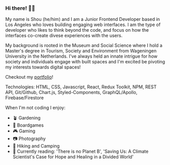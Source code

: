### Hi there! 🙋🏻
My name is Shou (he/him) and I am a Junior Frontend Developer based in Los Angeles who loves building engaging web interfaces. I am the type of developer who likes to think beyond the code, and focus on how the interfaces co-create divese experiences with the users. 

My background is rooted in the Museum and Social Science where I hold a Master's degree in Tourism, Society and Environment from Wageningen University in the Netherlands. I've always held an innate intrigue for how society and individuals engage with built spaces and I'm excited be pivoting my interests towards digital spaces!

Checkout my <a href='https://shdzhng.dev/' target='__blank'>portfolio</a>!

Technologies: 
HTML, CSS, Javascript, React, Redux Toolkit, NPM, REST API, Git/Github, Chart.js, Styled-Components, GraphQL/Apollo, Firebase/Firestore

When I'm not coding I enjoy:
      <ul>
        <li>🪴 Gardening</li>
        <li>🎲 Boardgames </li>
        <li>🎮 Gaming</li>
        <li>📷 Photography </li>
        <li>🥾 Hiking and Camping</li>
        <li>📖 Currently reading: 'There is no Planet B', 'Saving Us: A Climate Scientist's Case for Hope and Healing in a Divided World'</li>
      </ul>
